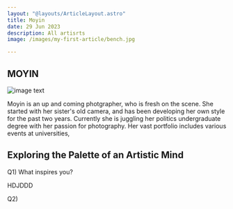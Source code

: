 ```yaml
---
layout: "@layouts/ArticleLayout.astro"
title: Moyin
date: 29 Jun 2023
description: All artisrts
image: /images/my-first-article/bench.jpg

---
```


## MOYIN

![image text](/images/my-first-article/moyin.jpg)

Moyin is an up and coming photgrapher, who is fresh on the scene.
She started with her sister's old camera, and has been developing her own style for the past two years. 
Currently she is juggling her politics undergraduate degree with her passion for photography.
Her vast portfolio includes various events at universities,  



## Exploring the Palette of an Artistic Mind

<style>

</style>
Q1) What inspires you?

HDJDDD

Q2) 